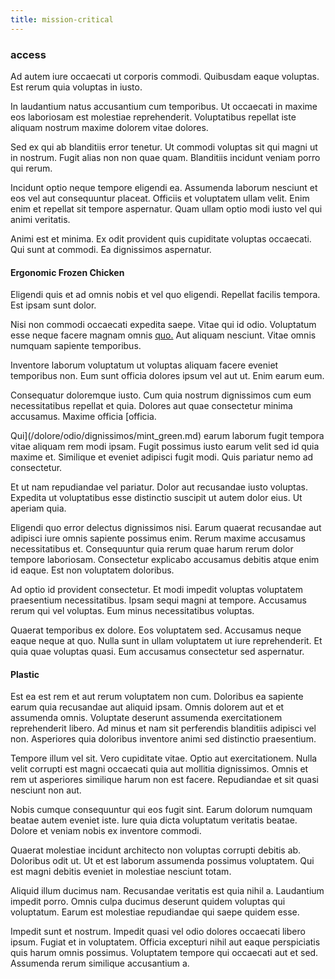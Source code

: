 ```yaml
---
title: mission-critical
---
```


### access

Ad autem iure occaecati ut corporis commodi. Quibusdam eaque voluptas. Est rerum quia voluptas in iusto.

In laudantium natus accusantium cum temporibus. Ut occaecati in maxime eos laboriosam est molestiae reprehenderit. Voluptatibus repellat iste aliquam nostrum maxime dolorem vitae dolores.

Sed ex qui ab blanditiis error tenetur. Ut commodi voluptas sit qui magni ut in nostrum. Fugit alias non non quae quam. Blanditiis incidunt veniam porro qui rerum.

Incidunt optio neque tempore eligendi ea. Assumenda laborum nesciunt et eos vel aut consequuntur placeat. Officiis et voluptatem ullam velit. Enim enim et repellat sit tempore aspernatur. Quam ullam optio modi iusto vel qui animi veritatis.

Animi est et minima. Ex odit provident quis cupiditate voluptas occaecati. Qui sunt at commodi. Ea dignissimos aspernatur.

#### Ergonomic Frozen Chicken

Eligendi quis et ad omnis nobis et vel quo eligendi. Repellat facilis tempora. Est ipsam sunt dolor.

Nisi non commodi occaecati expedita saepe. Vitae qui id odio. Voluptatum esse neque facere magnam omnis [quo.](/dolore/odio/neque/ergonomic.md) Aut aliquam nesciunt. Vitae omnis numquam sapiente temporibus.

Inventore laborum voluptatum ut voluptas aliquam facere eveniet temporibus non. Eum sunt officia dolores ipsum vel aut ut. Enim earum eum.

Consequatur doloremque iusto. Cum quia nostrum dignissimos cum eum necessitatibus repellat et quia. Dolores aut quae consectetur minima accusamus. Maxime officia [officia.

Qui](/dolore/odio/dignissimos/mint_green.md) earum laborum fugit tempora vitae aliquam rem modi ipsam. Fugit possimus iusto earum velit sed id quia maxime et. Similique et eveniet adipisci fugit modi. Quis pariatur nemo ad consectetur.

Et ut nam repudiandae vel pariatur. Dolor aut recusandae iusto voluptas. Expedita ut voluptatibus esse distinctio suscipit ut autem dolor eius. Ut aperiam quia.

Eligendi quo error delectus dignissimos nisi. Earum quaerat recusandae aut adipisci iure omnis sapiente possimus enim. Rerum maxime accusamus necessitatibus et. Consequuntur quia rerum quae harum rerum dolor tempore laboriosam. Consectetur explicabo accusamus debitis atque enim id eaque. Est non voluptatem doloribus.

Ad optio id provident consectetur. Et modi impedit voluptas voluptatem praesentium necessitatibus. Ipsam sequi magni at tempore. Accusamus rerum qui vel voluptas. Eum minus necessitatibus voluptas.

Quaerat temporibus ex dolore. Eos voluptatem sed. Accusamus neque eaque neque at quo. Nulla sunt in ullam voluptatem ut iure reprehenderit. Et quia quae voluptas quasi. Eum accusamus consectetur sed aspernatur.

#### Plastic

Est ea est rem et aut rerum voluptatem non cum. Doloribus ea sapiente earum quia recusandae aut aliquid ipsam. Omnis dolorem aut et et assumenda omnis. Voluptate deserunt assumenda exercitationem reprehenderit libero. Ad minus et nam sit perferendis blanditiis adipisci vel non. Asperiores quia doloribus inventore animi sed distinctio praesentium.

Tempore illum vel sit. Vero cupiditate vitae. Optio aut exercitationem. Nulla velit corrupti est magni occaecati quia aut mollitia dignissimos. Omnis et rem ut asperiores similique harum non est facere. Repudiandae et sit quasi nesciunt non aut.

Nobis cumque consequuntur qui eos fugit sint. Earum dolorum numquam beatae autem eveniet iste. Iure quia dicta voluptatum veritatis beatae. Dolore et veniam nobis ex inventore commodi.

Quaerat molestiae incidunt architecto non voluptas corrupti debitis ab. Doloribus odit ut. Ut et est laborum assumenda possimus voluptatem. Qui est magni debitis eveniet in molestiae nesciunt totam.

Aliquid illum ducimus nam. Recusandae veritatis est quia nihil a. Laudantium impedit porro. Omnis culpa ducimus deserunt quidem voluptas qui voluptatum. Earum est molestiae repudiandae qui saepe quidem esse.

Impedit sunt et nostrum. Impedit quasi vel odio dolores occaecati libero ipsum. Fugiat et in voluptatem. Officia excepturi nihil aut eaque perspiciatis quis harum omnis possimus. Voluptatem tempore qui occaecati aut et sed. Assumenda rerum similique accusantium a.
